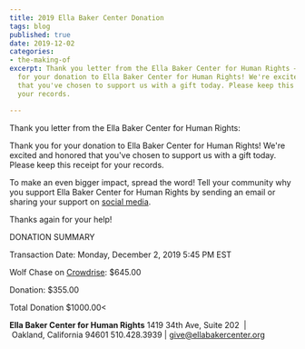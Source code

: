```yaml
---
title: 2019 Ella Baker Center Donation
tags: blog
published: true
date: 2019-12-02
categories:
- the-making-of
excerpt: Thank you letter from the Ella Baker Center for Human Rights — Thank you
  for your donation to Ella Baker Center for Human Rights! We're excited and honored
  that you've chosen to support us with a gift today. Please keep this receipt for
  your records.

---
```


Thank you letter from the Ella Baker Center for Human Rights:

Thank you for your donation to Ella Baker Center for Human Rights! We're excited and honored that you've chosen to support us with a gift today. Please keep this receipt for your records.

To make an even bigger impact, spread the word! Tell your community why you support Ella Baker Center for Human Rights by sending an email or sharing your support on <a href="https://default.salsalabs.org/T32b19685-380e-47cb-96c2-717fbba6362a/ee45937f-0508-48de-9565-99184566f960" target="_blank" rel="noopener" data-saferedirecturl="https://www.google.com/url?q=https://default.salsalabs.org/T32b19685-380e-47cb-96c2-717fbba6362a/ee45937f-0508-48de-9565-99184566f960&source=gmail&ust=1575413122898000&usg=AFQjCNFePqSoJW2dLAK_B2NbGvep3ZgTzA">social media</a>.

Thanks again for your help!

DONATION SUMMARY

Transaction Date: Monday, December 2, 2019 5:45 PM EST

Wolf Chase on <a href="https://charity.gofundme.com/o/en/team/wolf-chase-2019">Crowdrise</a>: $645.00

Donation: $355.00

Total Donation $1000.00<

**Ella Baker Center for Human Rights** 1419 34th Ave, Suite 202  | Oakland, California <wbr>94601 510.428.3939 | <a href="mailto:give@ellabakercenter.org" rel="noopener">give@<wbr>ellabakercenter.org</a>